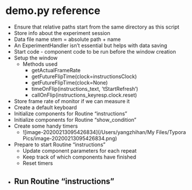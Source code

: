 # demo.py reference

- Ensure that relative paths start from the same directory as this script
- Store info about the experiment session
- Data file name stem = absolute path + name
- An ExperimentHandler isn’t essential but helps with data saving
- Start code - component code to be run before the window creation
- Setup the window
    - Methods used
        - getActualFrameRate
        - getFutureFlipTime(clock=instructionsClock)
        - getFutureFlipTime(clock=None)
        - timeOnFlip(instructions_text, ’tStartRefresh’)
        - callOnFlip(instructions_keyresp.clock.reset)
- Store frame rate of monitor if we can measure it
- Create a default keyboard
- Initialize components for Routine “instructions”
- Initialize components for Routine “show_condition”
- Create some handy timers
    - ![image-20200213095426834](/Users/yangzhihan/My Files/Typora Pics/image-20200213095426834.png)
- Prepare to start Routine “instructions”
    - Update component parameters for each repeat
    - Keep track of which components have finished
    - Reset timers
- Run Routine “instructions”
    - 